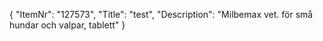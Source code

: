 {
  "ItemNr": "127573",
  "Title": "test",
  "Description": "Milbemax vet. för små hundar och valpar, tablett"
}